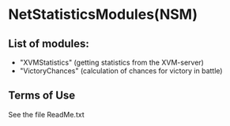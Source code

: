 ﻿# NetStatisticsModules(NSM)

## List of modules:
* "XVMStatistics" (getting statistics from the XVM-server)
* "VictoryChances" (calculation of chances for victory in battle)

## Terms of Use
See the file ReadMe.txt